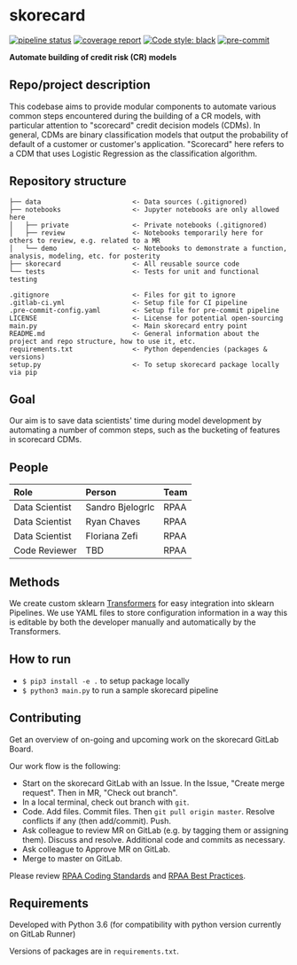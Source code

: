 # skorecard

[![pipeline status](https://gitlab.ing.net/RiskandPricingAdvancedAnalytics/skorecard/badges/master/pipeline.svg)](https://gitlab.ing.net/RiskandPricingAdvancedAnalytics/skorecard/commits/master)
[![coverage report](https://gitlab.ing.net/RiskandPricingAdvancedAnalytics/skorecard/badges/master/coverage.svg)](https://gitlab.ing.net/RiskandPricingAdvancedAnalytics/skorecard/commits/master)
[![Code style: black](https://img.shields.io/badge/code%20style-black-000000.svg)](https://github.com/psf/black)
[![pre-commit](https://img.shields.io/badge/pre--commit-enabled-brightgreen?logo=pre-commit&logoColor=white)](https://github.com/pre-commit/pre-commit)

**Automate building of credit risk (CR) models**


## Repo/project description

This codebase aims to provide modular components to automate various common steps encountered during the building of a 
CR models, with particular attention to "scorecard" credit decision models (CDMs). In general, CDMs are binary 
classification models that output the probability of default of a customer or customer's application. "Scorecard" here
refers to a CDM that uses Logistic Regression as the classification algorithm.


## Repository structure

``` nohighlight
├── data                       <- Data sources (.gitignored)
├── notebooks                  <- Jupyter notebooks are only allowed here
│   ├── private                <- Private notebooks (.gitignored)
│   ├── review                 <- Notebooks temporarily here for others to review, e.g. related to a MR
│   └── demo                   <- Notebooks to demonstrate a function, analysis, modeling, etc. for posterity
├── skorecard                  <- All reusable source code
└── tests                      <- Tests for unit and functional testing
   
.gitignore                     <- Files for git to ignore
.gitlab-ci.yml                 <- Setup file for CI pipeline
.pre-commit-config.yaml        <- Setup file for pre-commit pipeline
LICENSE                        <- License for potential open-sourcing
main.py                        <- Main skorecard entry point
README.md                      <- General information about the project and repo structure, how to use it, etc.
requirements.txt               <- Python dependencies (packages & versions)
setup.py                       <- To setup skorecard package locally via pip
```


## Goal

Our aim is to save data scientists' time during model development by automating a number of common steps, such as the
bucketing of features in scorecard CDMs.


## People

| Role              | Person              | Team           |
| :---------------- | :------------------ | :------------- |
| Data Scientist    | Sandro Bjelogrlc    | RPAA           |
| Data Scientist    | Ryan Chaves         | RPAA           |
| Data Scientist    | Floriana Zefi       | RPAA           |
| Code Reviewer     | TBD                 | RPAA           |


## Methods

We create custom sklearn [Transformers](https://scikit-learn.org/stable/data_transforms.html) for easy integration into
sklearn Pipelines. We use YAML files to store configuration information in a way this is editable by both the developer
manually and automatically by the Transformers.


## How to run

* `$ pip3 install -e .` to setup package locally
* `$ python3 main.py` to run a sample skorecard pipeline


## Contributing

Get an overview of on-going and upcoming work on the skorecard GitLab Board.

Our work flow is the following:
* Start on the skorecard GitLab with an Issue. In the Issue, "Create merge request". Then in MR, "Check out branch".
* In a local terminal, check out branch with `git`.
* Code. Add files. Commit files. Then `git pull origin master`. Resolve conflicts if any (then add/commit). Push.
* Ask colleague to review MR on GitLab (e.g. by tagging them or assigning them). Discuss and resolve. Additional code
and commits as necessary.
* Ask colleague to Approve MR on GitLab.
* Merge to master on GitLab.

Please review [RPAA Coding Standards](https://confluence.europe.intranet/display/RPAT/RPAA+Coding+Standards) and
[RPAA Best Practices](https://confluence.europe.intranet/display/RPAT/RPAA+Best+Practices).


## Requirements

Developed with Python 3.6 (for compatibility with python version currently on GitLab Runner)

Versions of packages are in `requirements.txt`.
